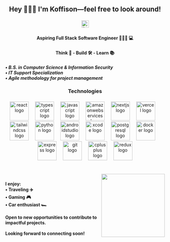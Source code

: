 <h2 align="center">Hey 🙋🏾‍♂️ I'm Koffison—feel free to look around!</h2>

###

<div align="center">
  <a href="https://www.linkedin.com/in/koffison-voumadi/" target="_blank">
    <img src="https://img.shields.io/static/v1?message=LinkedIn&logo=linkedin&label=Connect%20with%20me%20on%20linkedin&color=0077B5&logoColor=white&labelColor=fff&style=for-the-badge" height="23" alt="linkedin logo"  />
  </a>
</div>

###

<h4 align="center">Aspiring Full Stack Software Engineer 🧑🏾‍🚀 💻</h4>

###

<h4 align="center">Think 🧠 - Build 🛠️ - Learn 📚</h4>

###

<h5 align="left">• B.S. in Computer Science & Information Security<br>•  IT Support Specialization<br>• Agile methodology for project management</h5>

###

<h3 align="center">Technologies</h3>

###

<div align="center">
  <img src="https://cdn.jsdelivr.net/gh/devicons/devicon/icons/react/react-original.svg" height="60" alt="react logo"  />
  <img width="12" />
  <img src="https://skillicons.dev/icons?i=ts" height="60" alt="typescript logo"  />
  <img width="12" />
  <img src="https://skillicons.dev/icons?i=js" height="60" alt="javascript logo"  />
  <img width="12" />
  <img src="https://skillicons.dev/icons?i=aws" height="60" alt="amazonwebservices logo"  />
  <img width="12" />
  <img src="https://cdn.jsdelivr.net/gh/devicons/devicon/icons/nextjs/nextjs-original.svg" height="60" alt="nextjs logo"  />
  <img width="12" />
  <img src="https://skillicons.dev/icons?i=vercel" height="60" alt="vercel logo"  />
  <img width="12" />
  <img src="https://skillicons.dev/icons?i=tailwind" height="60" alt="tailwindcss logo"  />
  <img width="12" />
  <img src="https://skillicons.dev/icons?i=py" height="60" alt="python logo"  />
  <img width="12" />
  <img src="https://cdn.jsdelivr.net/gh/devicons/devicon/icons/androidstudio/androidstudio-original.svg" height="60" alt="androidstudio logo"  />
  <img width="12" />
  <img src="https://cdn.simpleicons.org/xcode/147EFB" height="60" alt="xcode logo"  />
  <img width="12" />
  <img src="https://cdn.simpleicons.org/postgresql/4169E1" height="60" alt="postgresql logo"  />
  <img width="12" />
  <img src="https://skillicons.dev/icons?i=docker" height="60" alt="docker logo"  />
  <img width="12" />
  <img src="https://skillicons.dev/icons?i=express" height="60" alt="express logo"  />
  <img width="12" />
  <img src="https://cdn.simpleicons.org/git/F05032" height="60" alt="git logo"  />
  <img width="12" />
  <img src="https://skillicons.dev/icons?i=cpp" height="60" alt="cplusplus logo"  />
  <img width="12" />
  <img src="https://skillicons.dev/icons?i=redux" height="60" alt="redux logo"  />
</div>

###

<br clear="both">

<img align="right" height="200" src="https://media.giphy.com/media/v1.Y2lkPTc5MGI3NjExZHhsMTkzaXc0eWxhd2thbms1ZnEyNWgyYW9kcTU3eGMwM3FweXBlMiZlcD12MV9zdGlja2Vyc19zZWFyY2gmY3Q9cw/0TtX2qqpxp3pIafzio/giphy.gif"  />

###

<h4 align="left">I enjoy:<br>• Traveling ✈️ <br>• Gaming 🎮<br>• Car enthusiast 🏎️<br><br>Open to new opportunities to contribute to impactful projects. <br><br>Looking forward to connecting soon!</h4>

###
